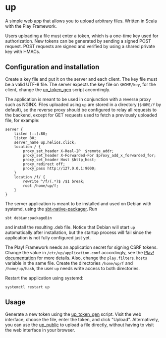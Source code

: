 # up

A simple web app that allows you to upload arbitrary files. Written in Scala with the Play Framework.

Users uploading a file must enter a token, which is a one-time key used for authorization.
New tokens can be generated by sending a signed POST request. POST requests are signed and
verified by using a shared private key with HMACs.

## Configuration and installation

Create a key file and put it on the server and each client. The key file must be a valid UTF-8 file. The server expects the
key file on `$HOME/key`, for the client, change the [up_token_gen](https://github.com/nroi/up/blob/master/client/up_token_gen) script
accordingly.

The application is meant to be used in conjunction with a reverse proxy such as NGINX. Files uploaded using `up` are stored in a
directory (`$HOME/f` by default), so the reverse proxy should be configured to relay all requests to the backend, except for
GET requests used to fetch a previously uploaded file, for example:
```NGINX
server {
    listen [::]:80;
    listen 80;
    server_name up.helios.click;
    location / {
        proxy_set_header X-Real-IP  $remote_addr;
        proxy_set_header X-Forwarded-For $proxy_add_x_forwarded_for;
        proxy_set_header Host $http_host;
        proxy_redirect off;
        proxy_pass http://127.0.0.1:9000;
    }
    location /f/ {
        rewrite ^/f/(.*)$ /$1 break;
        root /home/up/f;
    }
}
```

The server application is meant to be installed and used on Debian with systemd, using the
[sbt-native-packager](http://sbt-native-packager.readthedocs.io/en/v1.1.6/#).
Run
```
sbt debian:packageBin
```
and install the resulting .deb file. Notice that Debian will start `up` automatically after installation, but the startup
process will fail since the application is not fully configured just yet.

The Play! Framework needs an application secret for signing CSRF tokens. Change the value in `/etc/up/application.conf`
accordingly, see the [Play! documentation](https://www.playframework.com/documentation/2.5.x/ApplicationSecret) for more details.
Also, change the `play.filters.hosts` variable in the same file.
Create the directories `/home/up/f` and `/home/up/hash`, the user `up` needs write access to both directories.

Restart the application using systemd:
```
systemctl restart up
```

## Usage

Generate a new token using the [up_token_gen](https://github.com/nroi/up/blob/master/client/up_token_gen) script. Visit the
web interface, choose the file, enter the token, and click "Upload". Alternatively, you can use the
[up_public](https://github.com/nroi/up/blob/master/client/up_token_gen) to upload a file directly, without having to visit
the web interface in your browser.
